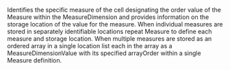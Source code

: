 Identifies the specific measure of the cell designating the order value of the Measure within the MeasureDimension and provides information on the storage location of the value for the measure. When individual measures are stored in separately identifiable locations repeat Measure to define each measure and storage location. When multiple measures are stored as an ordered array in a single location list each  in the array as a MeasureDimensionValue with its specified arrayOrder within a single Measure definition.